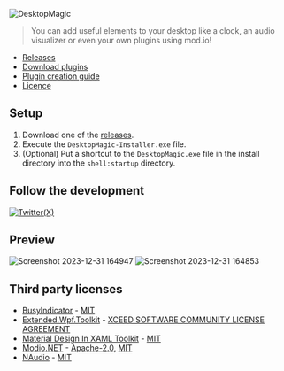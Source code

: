 ![DesktopMagic](https://socialify.git.ci/Stone-Red-Code/DesktopMagic/image?description=1&descriptionEditable=DesktopMagic%20allows%20you%20to%20improve%20the%20looks%20of%20your%20desktop!&forks=1&issues=1&logo=https%3A%2F%2Fgithub.com%2Fuser-attachments%2Fassets%2F34f3c473-a29a-4d71-9ec0-1387b04ad2c5&name=1&pattern=Formal%20Invitation&pulls=1&stargazers=1&theme=Auto)

> You can add useful elements to your desktop like a clock, an audio visualizer or even your own plugins using mod.io!

- [Releases](https://github.com/Stone-Red-Code/DesktopMagic/releases)
- [Download plugins](https://mod.io/g/desktopmagic)
- [Plugin creation guide](https://mod.io/g/desktopmagic/r/plugin-creation-guide)
- [Licence](https://github.com/Stone-Red-Code/DesktopMagic/blob/main/LICENSE)

## Setup

1. Download one of the [releases](https://github.com/Stone-Red-Code/DesktopMagic/releases).
1. Execute the `DesktopMagic-Installer.exe` file.
1. (Optional) Put a shortcut to the `DesktopMagic.exe` file in the install directory into the `shell:startup` directory.

## Follow the development
[![Twitter(X)](http://img.shields.io/badge/Twitter-black.svg?&logo=x&style=for-the-badge&logoColor=white)](https://twitter.com/search?q=%23DesktopMagic%20%40StoneRedCode&f=live)


## Preview

![Screenshot 2023-12-31 164947](https://github.com/Stone-Red-Code/DesktopMagic/assets/56473591/191ac76f-264d-4e9f-8979-7a13b2a1cd12)
![Screenshot 2023-12-31 164853](https://github.com/Stone-Red-Code/DesktopMagic/assets/56473591/22de55d2-dde3-43a5-b77b-c773a7697e8c)

## Third party licenses
- [BusyIndicator](https://github.com/moh3ngolshani/BusyIndicator) - [MIT](https://github.com/Moh3nGolshani/BusyIndicator/blob/master/LICENSE)
- [Extended.Wpf.Toolkit](https://github.com/xceedsoftware/wpftoolkit) - [XCEED SOFTWARE COMMUNITY LICENSE AGREEMENT](https://github.com/xceedsoftware/wpftoolkit/blob/master/license.md)
- [Material Design In XAML Toolkit](https://github.com/MaterialDesignInXAML/MaterialDesignInXamlToolkit) - [MIT](https://github.com/MaterialDesignInXAML/MaterialDesignInXamlToolkit/blob/master/LICENSE)
- [Modio.NET](https://github.com/thetestgame/modio.net) - [Apache-2.0](https://github.com/thetestgame/Modio.NET/blob/main/LICENSE-APACHE), [MIT](https://github.com/thetestgame/Modio.NET/blob/main/LICENSE-MIT)
- [NAudio](https://github.com/naudio/NAudio) - [MIT](https://github.com/naudio/NAudio/blob/master/license.txt)
